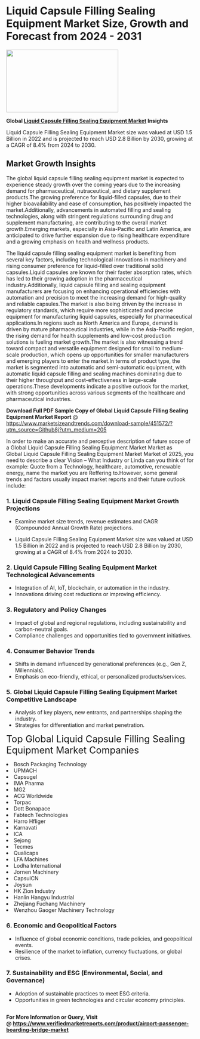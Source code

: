 <H1>Liquid Capsule Filling Sealing Equipment Market Size, Growth and Forecast from 2024 - 2031</H1><img class="aligncenter size-medium wp-image-584254" src="https://thirdeyenews.in/wp-content/uploads/2024/09/Global-Market-Research-300x168.jpeg" alt="" width="300" height="168" /><p><strong>Global&nbsp;<a href="https://www.marketsizeandtrends.com/download-sample/451572/?utm_source=Github8j?utm_medium=205">Liquid Capsule Filling Sealing Equipment Market</a> Insights</strong></p><p>Liquid Capsule Filling Sealing Equipment Market size was valued at USD 1.5 Billion in 2022 and is projected to reach USD 2.8 Billion by 2030, growing at a CAGR of 8.4% from 2024 to 2030.</p><p><h2>Market Growth Insights</h2> <p>The global liquid capsule filling sealing equipment market is expected to experience steady growth over the coming years due to the increasing demand for pharmaceutical, nutraceutical, and dietary supplement products.The growing preference for liquid-filled capsules, due to their higher bioavailability and ease of consumption, has positively impacted the market.Additionally, advancements in automated filling and sealing technologies, along with stringent regulations surrounding drug and supplement manufacturing, are contributing to the overall market growth.Emerging markets, especially in Asia-Pacific and Latin America, are anticipated to drive further expansion due to rising healthcare expenditure and a growing emphasis on health and wellness products.</p> <p>The liquid capsule filling sealing equipment market is benefiting from several key factors, including technological innovations in machinery and rising consumer preference for liquid-filled over traditional solid capsules.Liquid capsules are known for their faster absorption rates, which has led to their growing adoption in the pharmaceutical industry.Additionally, liquid capsule filling and sealing equipment manufacturers are focusing on enhancing operational efficiencies with automation and precision to meet the increasing demand for high-quality and reliable capsules.The market is also being driven by the increase in regulatory standards, which require more sophisticated and precise equipment for manufacturing liquid capsules, especially for pharmaceutical applications.In regions such as North America and Europe, demand is driven by mature pharmaceutical industries, while in the Asia-Pacific region, the rising demand for health supplements and low-cost production solutions is fueling market growth.The market is also witnessing a trend toward compact and versatile equipment designed for small to medium-scale production, which opens up opportunities for smaller manufacturers and emerging players to enter the market.In terms of product type, the market is segmented into automatic and semi-automatic equipment, with automatic liquid capsule filling and sealing machines dominating due to their higher throughput and cost-effectiveness in large-scale operations.These developments indicate a positive outlook for the market, with strong opportunities across various segments of the healthcare and pharmaceutical industries.</p> <p><span class=""><strong>Download Full PDF Sample Copy of Global Liquid Capsule Filling Sealing Equipment Market Report</strong> @ <a href="https://www.marketsizeandtrends.com/download-sample/451572/?utm_source=Github8j?utm_medium=205" target="_blank">https://www.marketsizeandtrends.com/download-sample/451572/?utm_source=Github8j?utm_medium=205</a></span></p><p>In order to make an accurate and perceptive description of future scope of a Global&nbsp;Liquid Capsule Filling Sealing Equipment Market Market as Global&nbsp;Liquid Capsule Filling Sealing Equipment Market Market of 2025, you need to describe a clear Vision &ndash; What Industry or Linda can you think of for example: Quote from a Technology, healthcare, automotive, renewable energy, name the market you are Reffering to.However, some general trends and factors usually impact market reports and their future outlook include:</p><h3>1.&nbsp;<strong>Liquid Capsule Filling Sealing Equipment Market Growth Projections</strong></h3><ul><li>Examine market size trends, revenue estimates and CAGR (Compounded Annual Growth Rate) projections.</li><li><p>Liquid Capsule Filling Sealing Equipment Market size was valued at USD 1.5 Billion in 2022 and is projected to reach USD 2.8 Billion by 2030, growing at a CAGR of 8.4% from 2024 to 2030.</p></li></ul><h3>2.&nbsp;<strong>Liquid Capsule Filling Sealing Equipment Market Technological Advancements</strong></h3><ul><li>Integration of AI, IoT, blockchain, or automation in the industry.</li><li>Innovations driving cost reductions or improving efficiency.</li></ul><h3>3.&nbsp;<strong>Regulatory and Policy Changes</strong></h3><ul><li>Impact of global and regional regulations, including sustainability and carbon-neutral goals.</li><li>Compliance challenges and opportunities tied to government initiatives.</li></ul><h3>4.&nbsp;<strong>Consumer Behavior Trends</strong></h3><ul><li>Shifts in demand influenced by generational preferences (e.g., Gen Z, Millennials).</li><li>Emphasis on eco-friendly, ethical, or personalized products/services.</li></ul><h3>5.&nbsp;<strong>Global Liquid Capsule Filling Sealing Equipment Market Competitive Landscape</strong></h3><ul><li>Analysis of key players, new entrants, and partnerships shaping the industry.</li><li>Strategies for differentiation and market penetration.</li></ul><p data-pm-slice="1 1 []"><span style="color: inherit; font-family: inherit; font-size: 25px;">Top Global Liquid Capsule Filling Sealing Equipment Market Companies</span></p><div class="" data-test-id=""><p><li>Bosch Packaging Technology</li><li> UPMACH</li><li> Capsugel</li><li> IMA Pharma</li><li> MG2</li><li> ACG Worldwide</li><li> Torpac</li><li> Dott Bonapace</li><li> Fabtech Technologies</li><li> Harro Hfliger</li><li> Karnavati</li><li> ICA</li><li> Sejong</li><li> Tecmes</li><li> Qualicaps</li><li> LFA Machines</li><li> Lodha International</li><li> Jornen Machinery</li><li> CapsulCN</li><li> Joysun</li><li> HK Zion Industry</li><li> Hanlin Hangyu Industrial</li><li> Zhejiang Fuchang Machinery</li><li> Wenzhou Gaoger Machinery Technology</li></p></div><h3>6.&nbsp;<strong>Economic and Geopolitical Factors</strong></h3><ul><li>Influence of global economic conditions, trade policies, and geopolitical events.</li><li>Resilience of the market to inflation, currency fluctuations, or global crises.</li></ul><h3>7.&nbsp;<strong>Sustainability and ESG (Environmental, Social, and Governance)</strong></h3><ul><li>Adoption of sustainable practices to meet ESG criteria.</li><li>Opportunities in green technologies and circular economy principles.</li></ul><h2><strong style="font-size: 14px;">For More Information or Query, Visit @&nbsp;</strong><a style="background-color: #ffffff; font-size: 14px;" href="https://www.marketsizeandtrends.com/report/liquid-capsule-filling-sealing-equipment-market/" target="_blank">https://www.verifiedmarketreports.com/product/airport-passenger-boarding-bridge-market</a></h2>